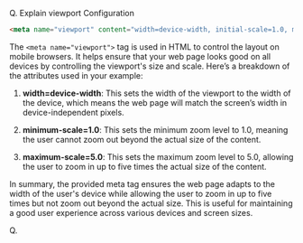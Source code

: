 Q.  Explain viewport Configuration
```html
<meta name="viewport" content="width=device-width, initial-scale=1.0, minimum-scale=1.0, maximum-scale=5.0">
```

The `<meta name="viewport">` tag is used in HTML to control the layout on mobile browsers. It helps ensure that your web page looks good on all devices by controlling the viewport's size and scale. Here’s a breakdown of the attributes used in your example:

1. **width=device-width**: This sets the width of the viewport to the width of the device, which means the web page will match the screen’s width in device-independent pixels.

2. **minimum-scale=1.0**: This sets the minimum zoom level to 1.0, meaning the user cannot zoom out beyond the actual size of the content.

3. **maximum-scale=5.0**: This sets the maximum zoom level to 5.0, allowing the user to zoom in up to five times the actual size of the content.

In summary, the provided meta tag ensures the web page adapts to the width of the user's device while allowing the user to zoom in up to five times but not zoom out beyond the actual size. This is useful for maintaining a good user experience across various devices and screen sizes.

Q.

